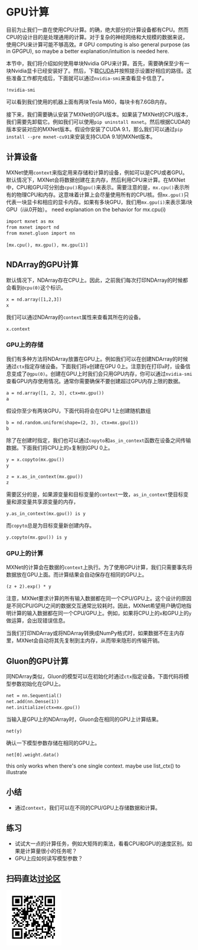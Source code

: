 # GPU计算

目前为止我们一直在使用CPU计算。的确，绝大部分的计算设备都有CPU。然而CPU的设计目的是处理通用的计算。对于复杂的神经网络和大规模的数据来说，使用CPU来计算可能不够高效。# GPU computing is also general purpose (as in GPGPU), so maybe a better explanation/intuition is needed here.

本节中，我们将介绍如何使用单块Nvidia GPU来计算。首先，需要确保至少有一块Nvidia显卡已经安装好了。然后，下载[CUDA](https://developer.nvidia.com/cuda-downloads)并按照提示设置好相应的路径。这些准备工作都完成后，下面就可以通过`nvidia-smi`来查看显卡信息了。

```{.python .input  n=1}
!nvidia-smi
```

可以看到我们使用的机器上面有两块Tesla M60，每块卡有7.6GB内存。

接下来，我们需要确认安装了MXNet的GPU版本。如果装了MXNet的CPU版本，我们需要先卸载它。例如我们可以使用`pip uninstall mxnet`。然后根据CUDA的版本安装对应的MXNet版本。假设你安装了CUDA 9.1，那么我们可以通过`pip install --pre mxnet-cu91`来安装支持CUDA 9.1的MXNet版本。

## 计算设备

MXNet使用`context`来指定用来存储和计算的设备，例如可以是CPU或者GPU。默认情况下，MXNet会将数据创建在主内存，然后利用CPU来计算。在MXNet中，CPU和GPU可分别由`cpu()`和`gpu()`来表示。需要注意的是，`mx.cpu()`表示所有的物理CPU和内存。这意味着计算上会尽量使用所有的CPU核。但`mx.gpu()`只代表一块显卡和相应的显卡内存。如果有多块GPU，我们用`mx.gpu(i)`来表示第$i$块GPU（$i$从0开始）。
need explanation on the behavior for mx.cpu(i)

```{.python .input}
import mxnet as mx
from mxnet import nd
from mxnet.gluon import nn

[mx.cpu(), mx.gpu(), mx.gpu(1)]
```

## NDArray的GPU计算

默认情况下，NDArray存在CPU上。因此，之前我们每次打印NDArray的时候都会看到`@cpu(0)`这个标识。

```{.python .input  n=4}
x = nd.array([1,2,3])
x
```

我们可以通过NDArray的`context`属性来查看其所在的设备。

```{.python .input}
x.context
```

### GPU上的存储

我们有多种方法将NDArray放置在GPU上。例如我们可以在创建NDArray的时候通过`ctx`指定存储设备。下面我们将`a`创建在GPU 0上。注意到在打印`a`时，设备信息变成了`@gpu(0)`。创建在GPU上时我们会只用GPU内存，你可以通过`nvidia-smi`查看GPU内存使用情况。通常你需要确保不要创建超过GPU内存上限的数据。

```{.python .input  n=5}
a = nd.array([1, 2, 3], ctx=mx.gpu())
a
```

假设你至少有两块GPU，下面代码将会在GPU 1上创建随机数组

```{.python .input}
b = nd.random.uniform(shape=(2, 3), ctx=mx.gpu(1)) 
b
```

除了在创建时指定，我们也可以通过`copyto`和`as_in_context`函数在设备之间传输数据。下面我们将CPU上的`x`复制到GPU 0上。

```{.python .input  n=7}
y = x.copyto(mx.gpu())
y
```

```{.python .input}
z = x.as_in_context(mx.gpu())
z
```

需要区分的是，如果源变量和目标变量的`context`一致，`as_in_context`使目标变量和源变量共享源变量的内存，

```{.python .input  n=8}
y.as_in_context(mx.gpu()) is y
```

而`copyto`总是为目标变量新创建内存。

```{.python .input}
y.copyto(mx.gpu()) is y
```

### GPU上的计算

MXNet的计算会在数据的`context`上执行。为了使用GPU计算，我们只需要事先将数据放在GPU上面。而计算结果会自动保存在相同的GPU上。

```{.python .input  n=9}
(z + 2).exp() * y
```

注意，MXNet要求计算的所有输入数据都在同一个CPU/GPU上。这个设计的原因是不同CPU/GPU之间的数据交互通常比较耗时。因此，MXNet希望用户确切地指明计算的输入数据都在同一个CPU/GPU上。例如，如果将CPU上的`x`和GPU上的`y`做运算，会出现错误信息。

当我们打印NDArray或将NDArray转换成NumPy格式时，如果数据不在主内存里，MXNet会自动将其先复制到主内存，从而带来隐形的传输开销。

## Gluon的GPU计算

同NDArray类似，Gluon的模型可以在初始化时通过`ctx`指定设备。下面代码将模型参数初始化在GPU上。

```{.python .input  n=12}
net = nn.Sequential()
net.add(nn.Dense(1))
net.initialize(ctx=mx.gpu())
```

当输入是GPU上的NDArray时，Gluon会在相同的GPU上计算结果。

```{.python .input  n=13}
net(y)
```

确认一下模型参数存储在相同的GPU上。

```{.python .input  n=14}
net[0].weight.data()
```
this only works when there's one single context. maybe use list_ctx() to illustrate

## 小结

* 通过`context`，我们可以在不同的CPU/GPU上存储数据和计算。

## 练习

* 试试大一点的计算任务，例如大矩阵的乘法，看看CPU和GPU的速度区别。如果是计算量很小的任务呢？
* GPU上应如何读写模型参数？

## 扫码直达[讨论区](https://discuss.gluon.ai/t/topic/988)

![](../img/qr_use-gpu.svg)
